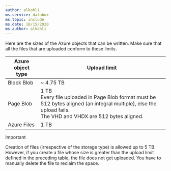 ```yaml
---
author: alkohli
ms.service: databox  
ms.topic: include
ms.date: 10/15/2020
ms.author: alkohli
---
```


Here are the sizes of the Azure objects that can be written. Make sure that all the files that are uploaded conform to these limits.

| Azure object type | Upload limit                                             |
|-------------------|-----------------------------------------------------------|
| Block Blob        | ~ 4.75 TB                                                 |
| Page Blob         | 1 TB <br> Every file uploaded in Page Blob format must be 512 bytes aligned (an integral multiple), else the upload fails. <br> The VHD and VHDX are 512 bytes aligned. |
| Azure Files         | 1 TB |

> [!IMPORTANT]
> Creation of files (irrespective of the storage type) is allowed up to 5 TB. However, if you create a file whose size is greater than the upload limit defined in the preceding table, the file does not get uploaded. You have to manually delete the file to reclaim the space.
